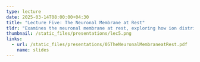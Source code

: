 ```yaml
---
type: lecture
date: 2025-03-14T08:00:00+04:30
title: "Lecture Five: The Neuronal Membrane at Rest"
tldr: "Examines the neuronal membrane at rest, exploring how ion distributions and membrane permeability contribute to the resting potential. Discusses ion channels, ion pumps, diffusion, and electrical forces, introducing concepts like the Nernst equation, Goldman equation, and equilibrium potentials, foundational for understanding neuronal signaling."
thumbnail: /static_files/presentations/lec5.png
links:
  - url: /static_files/presentations/05TheNeuronalMembraneatRest.pdf
    name: slides
---
```

